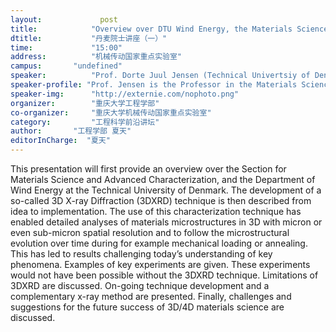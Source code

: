 ```yaml
---
layout: 			post
title:       	  "Overview over DTU Wind Energy, the Materials Science Section and Characterization in 3D by synchrotron X-rays"
dtitle:      	  "丹麦院士讲座（一）"
time: 		  	  "15:00"
address:	  	  "机械传动国家重点实验室"
campus:	  	  "undefined"
speaker:	   	  "Prof. Dorte Juul Jensen (Technical Univertsiy of Denmark,  Denark)"
speaker-profile: "Prof. Jensen is the Professor in the Materials Science and Advanced Characterization Section, Department of Wind Energy, Technical University of Denmark. She received her Ph.D. degree from the Technical University of Denmark and Risø National Laboratory in 1980. Then she worked in Risø National Laboratory and got promoted to Professor in 2012. She currently serves as the head of Section “Materials Science and Advanced Characterization”, Department of Wind Energy, DTU."
speaker-img:	  "http://externie.com/nophoto.png"
organizer:		  "重庆大学工程学部"
co-organizer:	  "重庆大学机械传动国家重点实验室"
category:		  "工程科学前沿讲坛"
author:		  "工程学部 夏天"
editorInCharge:  "夏天"
---
```

This presentation will first provide an overview over the Section for Materials Science and Advanced Characterization, and the Department of Wind Energy at the Technical University of Denmark. The development of a so-called 3D X-ray Diffraction (3DXRD) technique is then described from idea to implementation. The use of this characterization technique has enabled detailed analyses of materials microstructures in 3D with micron or even sub-micron spatial resolution and to follow the microstructural evolution over time during for example mechanical loading or annealing. This has led to results challenging today’s understanding of key phenomena. Examples of key experiments are given. These experiments would not have been possible without the 3DXRD technique. Limitations of 3DXRD are discussed. On-going technique development and a complementary x-ray method are presented. Finally, challenges and suggestions for the future success of 3D/4D materials science are discussed.
